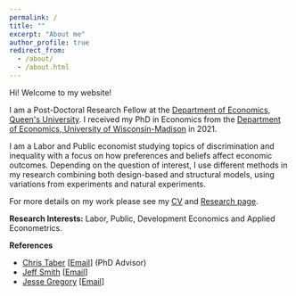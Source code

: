 ```yaml
---
permalink: /
title: ""
excerpt: "About me"
author_profile: true
redirect_from: 
  - /about/
  - /about.html
---
```


Hi! Welcome to my website!

I am a Post-Doctoral Research Fellow at the [Department of Economics, Queen's University](https://www.econ.queensu.ca/). I received my PhD in Economics from the [Department of Economics, University of Wisconsin-Madison](https://econ.wisc.edu/) in 2021. 

I am a Labor and Public economist studying topics of discrimination and inequality with a focus on how preferences and beliefs affect economic outcomes. Depending on the question of interest, I use different methods in my research combining both design-based and structural models, using variations from experiments and natural experiments.

For more details on my work please see my [CV](https://www.dropbox.com/s/qx054cgdv99412f/Alam_MdMoshiUl_CV.pdf?dl=0) and [Research page](https://moshialam.github.io/research/).

**Research Interests:**
  Labor, Public, Development Economics and Applied Econometrics.

**References**
  - [Chris Taber](https://www.ssc.wisc.edu/~ctaber/) [[Email](ctaber@ssc.wisc.edu)] (PhD Advisor)
  - [Jeff Smith](https://sites.google.com/site/econjeffsmith/home) [[Email](econjeff@ssc.wisc.edu)]
  - [Jesse Gregory](https://www.ssc.wisc.edu/~jmgregory/) [[Email](jmgregory@ssc.wisc.edu)]

